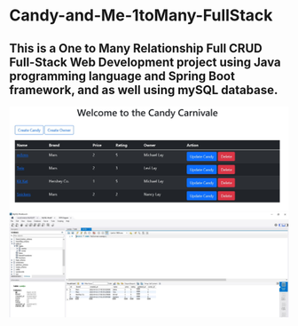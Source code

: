 # Candy-and-Me-1toMany-FullStack

## This is a One to Many Relationship Full CRUD Full-Stack Web Development project using Java programming language and Spring Boot framework, and as well using mySQL database. 

![alt text](https://github.com/michaelnlay/Candy-and-Me-1toMany-FullStack/blob/master/candy1.JPG?raw=true)
![alt text](https://github.com/michaelnlay/Candy-and-Me-1toMany-FullStack/blob/master/candy2.JPG?raw=true)


